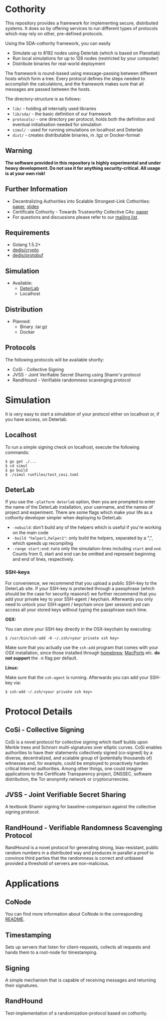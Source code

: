# Cothority

This repository provides a framework for implementing secure, distributed systems. It does so by offering services to run different types of protocols which may rely on other, pre-defined protocols.
 
Using the SDA-cothority framework, you can easily

* Simulate up to 8192 nodes using Deterlab (which is based on Planetlab)
* Run local simulations for up to 128 nodes (restricted by your computer)
* Distribute binaries for real-world deployment

The framework is round-based using message-passing between different hosts which form a tree. Every protocol defines the steps needed to accomplish the calculations, and the framework makes sure that all messages are passed between the hosts.
  
The directory-structure is as follows:

* `lib/` - holding all internally used libraries
* `lib/sda/` - the basic definition of our framework
* `protocols/` - one directory per protocol, holds both the definition and eventual initialisation needed for simulation
* `simul/` - used for running simulations on localhost and Deterlab
* `dist/` - creates distributable binaries, in .tgz or Docker-format

## Warning
**The software provided in this repository is highly experimental and under heavy development. Do not use it for anything security-critical. All usage is at your own risk!**

## Further Information

* Decentralizing Authorities into Scalable Strongest-Link Cothorities: [paper](http://arxiv.org/abs/1503.08768), [slides](http://dedis.cs.yale.edu/dissent/pres/151009-stanford-cothorities.pdf)
* Certificate Cothority - Towards Trustworthy Collective CAs: [paper](https://petsymposium.org/2015/papers/syta-cc-hotpets2015.pdf)
* For questions and discussions please refer to our [mailing list](https://groups.google.com/forum/#!forum/cothority).

## Requirements

* Golang 1.5.2+
* [dedis/crypto](https://github.com/dedis/crypto)
* [dedis/protobuf](https://github.com/dedis/protobuf)

## Simulation

* Available:
    * [DeterLab](https://deterlab.net)
    * Localhost

## Distribution
* Planned:
    * Binary .tar.gz
    * Docker

## Protocols
The following protocols will be available shortly:

* CoSi - Collective Signing
* JVSS - Joint Verifiable Secret Sharing using Shamir's protocol
* RandHound - Verifiable randomness scavenging protocol 

# Simulation
It is very easy to start a simulation of your protocol either on localhost or, if you have access, on Deterlab.

## Localhost
To run a simple signing check on localhost, execute the following commands:

```
$ go get ./...
$ cd simul
$ go build
$ ./simul runfiles/test_cosi.toml
```

## DeterLab

If you use the `-platform deterlab` option, then you are prompted to enter the name of the DeterLab installation, your username, and the names of project and experiment. There are some flags which make your life as a cothority developer simpler when deploying to DeterLab:

* `-nobuild`: don't build any of the helpers which is useful if you're working on the main code
* `-build "helper1,helper2"`: only build the helpers, separated by a ",", which speeds up recompiling
* `-range start:end`: runs only the simulation-lines including `start` and `end`. Counts from 0, start and end can be omitted and represent beginning and end of lines, respectively.

### SSH-keys
For convenience, we recommend that you upload a public SSH-key to the DeterLab site. If your SSH-key is protected through a passphrase (which should be the case for security reasons!) we further recommend that you add your private key to your SSH-agent / keychain. Afterwards you only need to unlock your SSH-agent / keychain once (per session) and can access all your stored keys without typing the passphrase each time.

**OSX:**

You can store your SSH-key directly in the OSX-keychain by executing:

```
$ /usr/bin/ssh-add -K ~/.ssh/<your private ssh key>
```

Make sure that you actually use the `ssh-add` program that comes with your OSX installation, since those installed through [homebrew](http://brew.sh/), [MacPorts](https://www.macports.org/) etc. **do not support** the `-K` flag per default.

**Linux:**

Make sure that the `ssh-agent` is running. Afterwards you can add your SSH-key via:

```
$ ssh-add ~/.ssh/<your private ssh key>
```

# Protocol Details

## CoSi - Collective Signing

CoSi is a novel protocol for collective signing which itself builds upon Merkle trees and Schnorr multi-signatures over elliptic curves. CoSi enables authorities to have their statements collectively signed (co-signed) by a diverse, decentralized, and scalable group of (potentially thousands of) witnesses and, for example, could be employed to proactively harden critical Internet authorities. Among other things, one could imagine applications to the Certificate Transparency project, DNSSEC, software distribution, the Tor anonymity network or cryptocurrencies.

## JVSS - Joint Verifiable Secret Sharing

A textbook Shamir signing for baseline-comparison against the collective signing protocol.

## RandHound - Verifiable Randomness Scavenging Protocol 

RandHound is a novel protocol for generating strong, bias-resistant, public random numbers in a distributed way and produces in parallel a proof to convince third parties that the randomness is correct and unbiased provided a threshold of servers are non-malicious.

# Applications

## CoNode

You can find more information about CoNode in the corresponding [README](https://github.com/DeDiS/cothority/blob/development/app/conode/README.md).

## Timestamping

Sets up servers that listen for client-requests, collects all requests and hands them to a root-node for timestamping.

## Signing

A simple mechanism that is capable of receiving messages and returning their signatures.

## RandHound

Test-implementation of a randomization-protocol based on cothority.

